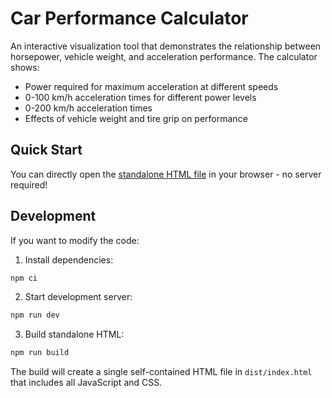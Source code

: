 # Car Performance Calculator

An interactive visualization tool that demonstrates the relationship between horsepower, vehicle weight, and acceleration performance. The calculator shows:
- Power required for maximum acceleration at different speeds
- 0-100 km/h acceleration times for different power levels
- 0-200 km/h acceleration times
- Effects of vehicle weight and tire grip on performance

## Quick Start

You can directly open the [standalone HTML file](dist/index.html) in your browser - no server required!

## Development

If you want to modify the code:

1. Install dependencies:
```bash
npm ci
```

2. Start development server:
```bash
npm run dev
```

3. Build standalone HTML:
```bash
npm run build
```

The build will create a single self-contained HTML file in `dist/index.html` that includes all JavaScript and CSS.
```bash
